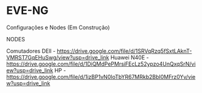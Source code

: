 # EVE-NG
Configurações e Nodes (Em Construção)

NODES

Comutadores DEll - https://drive.google.com/file/d/1SRVqRzq5fSxtLAknT-VMRST7GqEHuSwg/view?usp=drive_link
Huawei N40E - https://drive.google.com/file/d/1DiQMdPePMrsiFEcLz52ypzo4UnQxqSrN/view?usp=drive_link
HP - https://drive.google.com/file/d/1izBP1vN0IoTbYR67MRkb2BbI0MFrz0Yv/view?usp=drive_link

